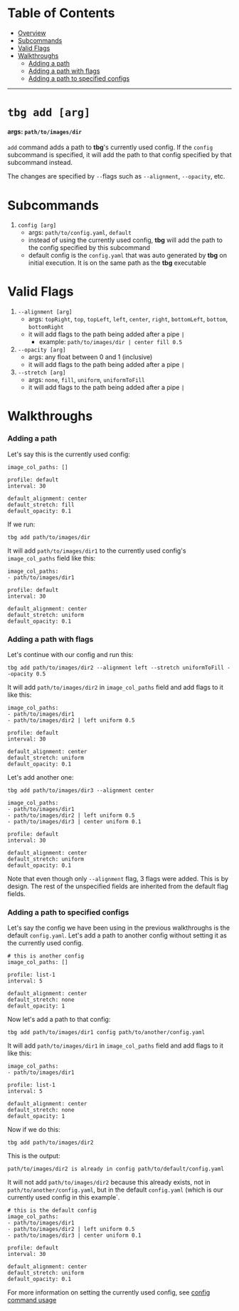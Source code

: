 # Table of Contents
- [Overview](#tbg-add-[arg])
- [Subcommands](#subcommands)
- [Valid Flags](#valid-flags)
- [Walkthroughs](#walkthroughs)
    - [Adding a path](#adding-a-path)
    - [Adding a path with flags](#adding-a-path-with-flags)
    - [Adding a path to specified configs](#adding-a-path-to-specified-configs)
---

# `tbg add [arg]`
#### args: `path/to/images/dir`
`add` command adds a path to **tbg**'s currently used config. If the `config` subcommand is specified, it will add the path to that config specified by that subcommand instead.

The changes are specified by `--`flags such as `--alignment`, `--opacity`, etc.

# Subcommands
1. `config [arg]`
    - args: `path/to/config.yaml`, `default`
    - instead of using the currently used config, **tbg** will add the path to the config specified by this subcommand
    - default config is the `config.yaml` that was auto generated by **tbg** on initial execution. It is on the same path as the **tbg** executable

# Valid Flags
1. `--alignment [arg]`
    - args: `topRight`, `top`, `topLeft`, `left`, `center`, `right`, `bottomLeft`, `bottom`, `bottomRight`
    - it will add flags to the path being added after a pipe `|`
        - example: `path/to/images/dir | center fill 0.5`
2. `--opacity [arg]`
    - args: any float between 0 and 1 (inclusive)
    - it will add flags to the path being added after a pipe `|`
3. `--stretch [arg]`
    - args: `none`, `fill`, `uniform`, `uniformToFill`
    - it will add flags to the path being added after a pipe `|`

# Walkthroughs
### Adding a path
Let's say this is the currently used config:
```
image_col_paths: []

profile: default
interval: 30

default_alignment: center
default_stretch: fill
default_opacity: 0.1
```
If we run:
```
tbg add path/to/images/dir
```
It will add `path/to/images/dir1` to the currently used config's `image_col_paths` field like this:
```
image_col_paths:
- path/to/images/dir1

profile: default
interval: 30

default_alignment: center
default_stretch: uniform
default_opacity: 0.1
```
### Adding a path with flags
Let's continue with our config and run this:
```
tbg add path/to/images/dir2 --alignment left --stretch uniformToFill --opacity 0.5
```
It will add `path/to/images/dir2` in `image_col_paths` field and add flags to it like this:
```
image_col_paths:
- path/to/images/dir1
- path/to/images/dir2 | left uniform 0.5

profile: default
interval: 30

default_alignment: center
default_stretch: uniform
default_opacity: 0.1
```
Let's add another one:
```
tbg add path/to/images/dir3 --alignment center
```
```
image_col_paths:
- path/to/images/dir1
- path/to/images/dir2 | left uniform 0.5
- path/to/images/dir3 | center uniform 0.1

profile: default
interval: 30

default_alignment: center
default_stretch: uniform
default_opacity: 0.1
```
Note that even though only `--alignment` flag, 3 flags were added. This is by design. The rest of the unspecified fields are inherited from the default flag fields.

### Adding a path to specified configs
Let's say the config we have been using in the previous walkthroughs is the default `config.yaml`. Let's add a path to another config without setting it as the currently used config.
```
# this is another config
image_col_paths: []

profile: list-1
interval: 5

default_alignment: center
default_stretch: none
default_opacity: 1
```
Now let's add a path to that config:
```
tbg add path/to/images/dir1 config path/to/another/config.yaml
```
It will add `path/to/images/dir1` in `image_col_paths` field and add flags to it like this:
```
image_col_paths:
- path/to/images/dir1

profile: list-1
interval: 5

default_alignment: center
default_stretch: none
default_opacity: 1
```
Now if we do this:
```
tbg add path/to/images/dir2
```
This is the output:
```
path/to/images/dir2 is already in config path/to/default/config.yaml
```
It will not add `path/to/images/dir2` because this already exists, not in `path/to/another/config.yaml`, but in the default `config.yaml` (which is our currently used config in this example`.
```
# this is the default config
image_col_paths:
- path/to/images/dir1
- path/to/images/dir2 | left uniform 0.5
- path/to/images/dir3 | center uniform 0.1

profile: default
interval: 30

default_alignment: center
default_stretch: uniform
default_opacity: 0.1
```
For more information on setting the currently used config, see [config command usage](#link)
